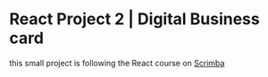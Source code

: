 # React Project 2 | Digital Business card

this small project is following the React course on <a href="https://scrimba.com">Scrimba</a>
